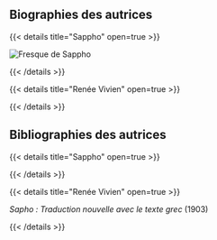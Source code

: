 ## Biographies des autrices


{{< details title="Sappho" open=true >}}

![Fresque de Sappho](/images/imagesappho.jpg)

{{< /details >}}

{{< details title="Renée Vivien" open=true >}}

{{< /details >}}


## Bibliographies des autrices

{{< details title="Sappho" open=true >}}

{{< /details >}}


{{< details title="Renée Vivien" open=true >}}

*Sapho : Traduction nouvelle avec le texte grec* (1903)

{{< /details >}}
